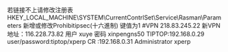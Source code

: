 若链接不上请修改注册表
 HKEY_LOCAL_MACHINE\SYSTEM\CurrentContrlSet\Service\Rasman\Parameters
新增或修改Prohibitipsec(十六進制) 键值为1
#VPN 218.83.245.22
新VPN地址：116.228.73.82
用户 xuye
密码 xinpengns50
TIPTOP:192.168.0.29
user/password:tiptop/xperp
CR :192.168.0.31
Administrator xperp
